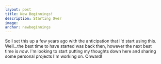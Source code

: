 ```yaml
---
layout: post
title: New Beginnings!
description: Starting Over
image:
anchor: newbeginnings
---
```

So I set this up a few years ago with the anticipation that I'd start using this. Well...the best time to have started was back then, however the next best time is *now*. I'm looking to start putting my thoughts down here and sharing some personal projects I'm working on. Onward!